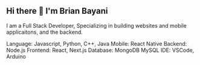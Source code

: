 ## Hi there 👋 I'm Brian Bayani

<!--
**bayani482/bayani482** is a ✨ _special_ ✨ repository because its `README.md` (this file) appears on your GitHub profile.

Here are some ideas to get you started:

- 🔭 I’m currently working on ...
- 🌱 I’m currently learning ...
- 👯 I’m looking to collaborate on ...
- 🤔 I’m looking for help with ...
- 💬 Ask me about ...
- 📫 How to reach me: ...
- 😄 Pronouns: ...
- ⚡ Fun fact: ...
-->
I am a Full Stack Developer, Specializing in building websites and mobile applicaitons, and the backend.

Language: Javascript, Python, C++, Java 
Mobile: React Native 
Backend: Node.js 
Frontend: React, Next.js 
Database: MongoDB MySQL 
IDE: VSCode, Arduino
